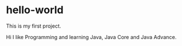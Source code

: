# hello-world
This is my first project.

Hi
  I like Programming and learning Java, Java Core and Java Advance. 
